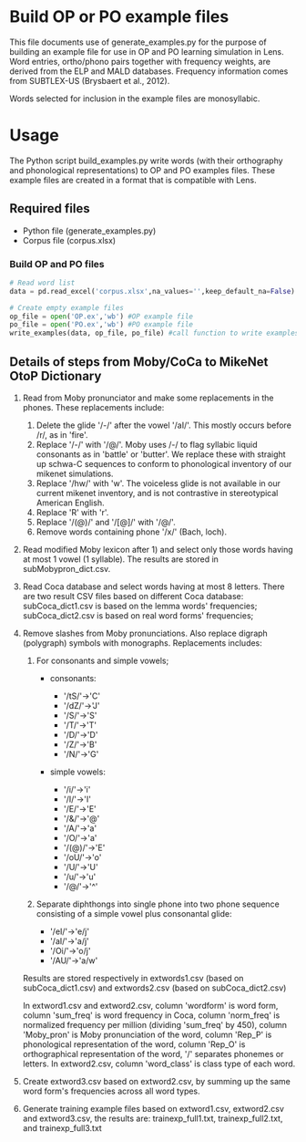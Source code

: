 # Build OP or PO example files

This file documents use of generate_examples.py for the purpose of building an example file for use in OP and PO learning simulation in Lens. Word entries, ortho/phono pairs together with frequency weights, are derived from the ELP and MALD
databases. Frequency information comes from SUBTLEX-US (Brysbaert et al., 2012).

Words selected for inclusion in the example files are monosyllabic.

# Usage
The Python script build_examples.py write words (with their orthography and phonological representations) to OP and PO examples files. These example files are created in a format that is compatible with Lens.

## Required files
* Python file (generate_examples.py)
* Corpus file (corpus.xlsx)

### Build OP and PO files
```python
# Read word list
data = pd.read_excel('corpus.xlsx',na_values='',keep_default_na=False)

# Create empty example files
op_file = open('OP.ex','wb') #OP example file
po_file = open('PO.ex','wb') #PO example file
write_examples(data, op_file, po_file) #call function to write examples

```

## Details of steps from Moby/CoCa to MikeNet OtoP Dictionary
1. Read from Moby pronunciator and make some replacements in the phones.
   These replacements include:
   1. Delete the glide '/-/' after the vowel '/aI/'. This mostly
      occurs before /r/, as in 'fire'.
   2. Replace '/-/' with '/@/'. Moby uses /-/ to flag syllabic liquid
      consonants as in 'battle' or 'butter'. We replace these with
      straight up schwa-C sequences to conform to phonological
      inventory of our mikenet simulations.
   3. Replace '/hw/' with 'w'. The voiceless glide is not available in
      our current mikenet inventory, and is not contrastive in
      stereotypical American English.
   4. Replace 'R' with 'r'.
   5. Replace '/(@)/' and '/[@]/' with '/@/'.
   6. Remove words containing phone '/x/' (Bach, loch).

2. Read modified Moby lexicon after 1) and select only those words
   having at most 1 vowel (1 syllable).  The results are stored in
   subMobypron\_dict.csv.

3. Read Coca database and select words having at most 8 letters. There
   are two result CSV files based on different Coca database:
   subCoca\_dict1.csv is based on the lemma words' frequencies;
   subCoca\_dict2.csv is based on real word forms' frequencies;

4. Remove slashes from Moby pronunciations. Also replace digraph
   (polygraph) symbols with monographs. Replacements includes:
   1. For consonants and simple vowels;
	  * consonants:
		* '/tS/'->'C'
		* '/dZ/'->'J'
		* '/S/'->'S'
		* '/T/'->'T'
		* '/D/'->'D'
		* '/Z/'->'B'
		* '/N/'->'G'

	  * simple vowels:
		* '/i/'->'i'
		* '/I/'->'I'
		* '/E/'->'E'
		* '/&/'->'@'
		* '/A/'->'a'
		* '/O/'->'a'
		* '/(@)/'->'E'
		* '/oU/'->'o'
		* '/U/'->'U'
		* '/u/'->'u'
		* '/@/'->'^'

   2. Separate diphthongs into single phone into two phone sequence
      consisting of a simple vowel plus consonantal glide:
	  * '/eI/'->'e/j'
	  * '/aI/'->'a/j'
	  * '/Oi/'->'o/j'
	  * '/AU/'->'a/w'

   Results are stored respectively in extwords1.csv (based on subCoca\_dict1.csv)
   and extwords2.csv (based on subCoca\_dict2.csv)

   In extword1.csv and extword2.csv, column 'wordform' is word form,
   column 'sum\_freq' is word frequency in Coca, column 'norm\_freq'
   is normalized frequency per million (dividing 'sum\_freq' by 450),
   column 'Moby\_pron' is Moby pronunciation of the word, column
   'Rep\_P' is phonological representation of the word, column
   'Rep\_O' is orthographical representation of the word, '/'
   separates phonemes or letters.  In extword2.csv, column
   'word\_class' is class type of each word.

5. Create extword3.csv based on extword2.csv, by summing up the same
   word form's frequencies across all word types.

6. Generate training example files based on extword1.csv, extword2.csv
   and extword3.csv, the results are: trainexp\_full1.txt,
   trainexp\_full2.txt, and trainexp\_full3.txt
